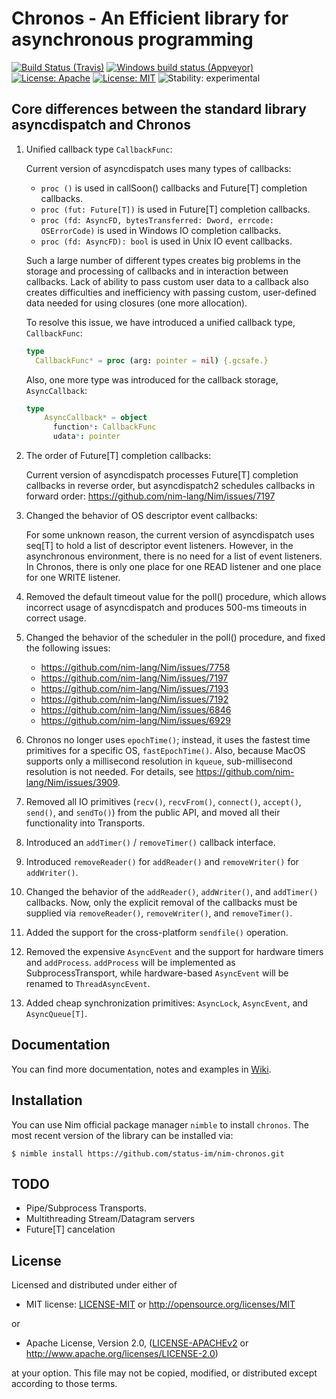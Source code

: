 # Chronos - An Efficient library for asynchronous programming

[![Build Status (Travis)](https://img.shields.io/travis/status-im/nim-chronos/master.svg?label=Linux%20/%20macOS "Linux/macOS build status (Travis)")](https://travis-ci.org/status-im/nim-chronos)
[![Windows build status (Appveyor)](https://img.shields.io/appveyor/ci/nimbus/nim-chronos/master.svg?label=Windows "Windows build status (Appveyor)")](https://ci.appveyor.com/project/nimbus/nim-chronos)
[![License: Apache](https://img.shields.io/badge/License-Apache%202.0-blue.svg)](https://opensource.org/licenses/Apache-2.0)
[![License: MIT](https://img.shields.io/badge/License-MIT-blue.svg)](https://opensource.org/licenses/MIT)
![Stability: experimental](https://img.shields.io/badge/stability-experimental-orange.svg)

## Core differences between the standard library asyncdispatch and Chronos

1. Unified callback type `CallbackFunc`:

   Current version of asyncdispatch uses many types of callbacks:

   * `proc ()` is used in callSoon() callbacks and Future[T] completion callbacks.
   * `proc (fut: Future[T])` is used in Future[T] completion callbacks.
   * `proc (fd: AsyncFD, bytesTransferred: Dword, errcode: OSErrorCode)` is used in  Windows IO completion callbacks.
   * `proc (fd: AsyncFD): bool` is used in Unix IO event callbacks.

   Such a large number of different types creates big problems in the storage and processing of callbacks and in interaction between callbacks. Lack of ability to pass custom user data to
   a callback also creates difficulties and inefficiency with passing custom, user-defined data needed for using closures (one more allocation).

   To resolve this issue, we have introduced a unified callback type, `CallbackFunc`:

   ```nim
   type
     CallbackFunc* = proc (arg: pointer = nil) {.gcsafe.}
   ```
   Also, one more type was introduced for the callback storage, `AsyncCallback`:

   ```nim
   type
       AsyncCallback* = object
         function*: CallbackFunc
         udata*: pointer
   ```

2. The order of Future[T] completion callbacks:

    Current version of asyncdispatch processes Future[T] completion callbacks in reverse order, but asyncdispatch2 schedules callbacks in forward order: https://github.com/nim-lang/Nim/issues/7197

3. Changed the behavior of OS descriptor event callbacks:

    For some unknown reason, the current version of asyncdispatch uses seq[T] to hold a list of descriptor event listeners. However, in the asynchronous environment, there is no need for a list of event listeners. In Chronos, there is only one place for one READ listener and one place for one WRITE listener.

4. Removed the default timeout value for the poll() procedure, which allows incorrect usage of asyncdispatch and produces 500-ms timeouts in correct usage.

5. Changed the behavior of the scheduler in the poll() procedure, and fixed the following issues:
   * https://github.com/nim-lang/Nim/issues/7758
   * https://github.com/nim-lang/Nim/issues/7197
   * https://github.com/nim-lang/Nim/issues/7193
   * https://github.com/nim-lang/Nim/issues/7192
   * https://github.com/nim-lang/Nim/issues/6846
   * https://github.com/nim-lang/Nim/issues/6929


6. Chronos no longer uses `epochTime()`; instead, it uses the fastest time primitives for a specific OS, `fastEpochTime()`. Also, because MacOS supports only a millisecond resolution in `kqueue`, sub-millisecond resolution is not needed. For details, see https://github.com/nim-lang/Nim/issues/3909.

7. Removed all IO primitives (`recv()`, `recvFrom()`, `connect()`, `accept()`, `send()`, and `sendTo()`) from the public API, and moved all their functionality into Transports.

8. Introduced an `addTimer()` / `removeTimer()` callback interface.

9. Introduced `removeReader()` for `addReader()` and `removeWriter()` for `addWriter()`.

10. Changed the behavior of the `addReader()`, `addWriter()`, and `addTimer()` callbacks. Now, only the explicit removal of the callbacks must be supplied via `removeReader()`, `removeWriter()`, and `removeTimer()`.

11. Added the support for the cross-platform `sendfile()` operation.

12. Removed the expensive `AsyncEvent` and the support for hardware timers and `addProcess`. `addProcess` will be implemented as SubprocessTransport, while hardware-based `AsyncEvent` will be renamed to `ThreadAsyncEvent`.

13. Added cheap synchronization primitives: `AsyncLock`, `AsyncEvent`, and `AsyncQueue[T]`.

## Documentation
You can find more documentation, notes and examples in [Wiki](https://github.com/status-im/nim-chronos/wiki).

## Installation
You can use Nim official package manager `nimble` to install `chronos`. The most recent version of the library can be installed via:

```
$ nimble install https://github.com/status-im/nim-chronos.git
```

## TODO
  * Pipe/Subprocess Transports.
  * Multithreading Stream/Datagram servers
  * Future[T] cancelation

## License

Licensed and distributed under either of

* MIT license: [LICENSE-MIT](LICENSE-MIT) or http://opensource.org/licenses/MIT

or

* Apache License, Version 2.0, ([LICENSE-APACHEv2](LICENSE-APACHEv2) or http://www.apache.org/licenses/LICENSE-2.0)

at your option. This file may not be copied, modified, or distributed except according to those terms.
